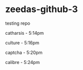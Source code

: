 # zeedas-github-3
testing repo

catharsis - 5:14pm

culture - 5:16pm

captcha - 5:20pm

calibre - 5:24pm